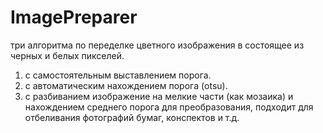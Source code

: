 # ImagePreparer
три алгоритма по переделке цветного изображения в состоящее из черных и белых пикселей.
1. с самостоятельным выставлением порога.
2. с автоматическим нахождением порога (otsu). 
3. с разбиванием изображение на мелкие части (как мозаика) и нахождением среднего порога для преобразования, подходит для отбеливания фотографий бумаг, конспектов и т.д.
